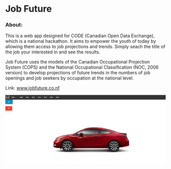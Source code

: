 # Job Future

### About: 
This is a web app designed for CODE (Canadian Open Data Exchange), which is a national hackathon. It aims to empower the youth of today by allowing them access to job projections and trends. Simply seach the title of the job your interested in and see the results.

Job Future uses the models of the Canadian Occupational Projection System (COPS) and the National Occupational Classification (NOC, 2006 version) to develop projections of future trends in the numbers of job openings and job seekers by occupation at the national level. 

Link: www.jobfuture.co.nf

![alt text](https://github.com/gkheeva/OnlyCivics/blob/master/img/web_preview.png)
